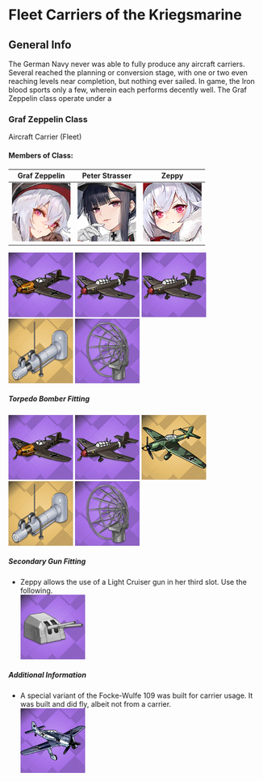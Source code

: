 # Fleet Carriers of the Kriegsmarine

## General Info

The German Navy never was able to fully produce any aircraft carriers. Several reached the planning or conversion stage, with one or two even reaching levels near completion, but nothing ever sailed. In game, the Iron blood sports only a few, wherein each performs decently well. The Graf Zeppelin class operate under a 

### Graf Zeppelin Class

Aircraft Carrier (Fleet) <br/>

#### Members of Class: <br/>
Graf Zeppelin | Peter Strasser | Zeppy
| ----- | ----- | ----- |
![Graf Zeppelin](/Icons/Ship/IronBlood/Graf_Zeppelin.png) | ![Peter Strasser](/Icons/Ship/IronBlood/Peter_Strasser.png) | ![Zeppy](/Icons/Ship/IronBlood/Zeppy.png)<br/>


![MEBF109T](/Icons/Equipment/Aircraft/Fighter/MEBF109T.png)
![JU87](/Icons/Equipment/Aircraft/Bomber/JU87.png)
![JU87](/Icons/Equipment/Aircraft/Bomber/JU87.png)
![SteamCatapult](/Icons/Equipment/Auxiliary/SteamCatapult.png)
![AirRadar](/Icons/Equipment/Auxiliary/AirRadar.png) <br/>

##### Torpedo Bomber Fitting

![MEBF109T](/Icons/Equipment/Aircraft/Fighter/MEBF109T.png)
![JU87](/Icons/Equipment/Aircraft/Bomber/JU87.png)
![JU87D](/Icons/Equipment/Aircraft/Torpedo/JU87D.png)
![SteamCatapult](/Icons/Equipment/Auxiliary/SteamCatapult.png)
![AirRadar](/Icons/Equipment/Auxiliary/AirRadar.png) <br/>

##### Secondary Gun Fitting
* Zeppy allows the use of a Light Cruiser gun in her third slot. Use the following. <br/>
![15cmTbtskC36T](/Icons/Equipment/Guns/CL/15cmTbtskC36T.png)

##### Additional Information
* A special variant of the Focke-Wulfe 109 was built for carrier usage. It was built and did fly, albeit not from a carrier. <br/>
![FW109](/Icons/Equipment/Aircraft/Fighter/FW109.png)